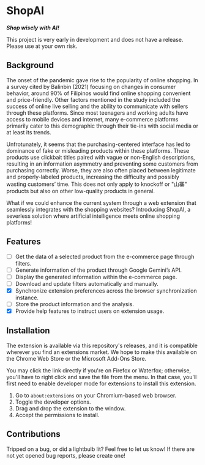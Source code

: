 # ShopAI
**_Shop wisely with AI!_**

This project is very early in development and does not have a release. Please use at your own risk.

## Background
The onset of the pandemic gave rise to the popularity of online shopping. In a survey cited by Balinbin (2021) focusing on changes in consumer behavior, around 90% of Filipinos would find online shopping convenient and price-friendly. Other factors mentioned in the study included the success of online live selling and the ability to communicate with sellers through these platforms. Since most teenagers and working adults have access to mobile devices and internet, many e-commerce platforms primarily cater to this demographic through their tie-ins with social media or at least its trends.  

Unfrotunately, it seems that the purchasing-centered interface has led to dominance of fake or misleading products within these platforms. These products use clickbait titles paired with vague or non-English descriptions, resulting in an information asymmetry and preventing some customers from purchasing correctly. Worse, they are also often placed between legitimate and properly-labeled products, increasing the difficulty and possibly wasting customers’ time. This does not only apply to knockoff or "山寨" products but also on other low-quality products in general.

What if we could enhance the current system through a web extension that seamlessly integrates with the shopping websites? Introducing ShopAI, a severless solution where artificial intelligence meets online shopping platforms! 

## Features
- [ ] Get the data of a selected product from the e-commerce page through filters.
- [ ] Generate information of the product through Google Gemini’s API.
- [ ] Display the generated information within the e-commerce page.
- [ ] Download and update filters automatically and manually.
- [X] Synchronize extension preferences across the browser synchronization instance.
- [ ] Store the product information and the analysis.
- [X] Provide help features to instruct users on extension usage.

## Installation
The extension is available via this repository's releases, and it is compatible wherever you find an extensions market. We hope to make this available on the Chrome Web Store or the Microsoft Add-Ons Store.

You may click the link directly if you're on Firefox or Waterfox; otherwise, you'll have to right click and save the file from the menu. In that case, you'll first need to enable developer mode for extensions to install this extension.
1. Go to `about:extensions` on your Chromium-based web browser.
2. Toggle the developer options.
3. Drag and drop the extension to the window.
4. Accept the permissions to install.

## Contributions
Tripped on a bug, or did a lightbulb lit? Feel free to let us know! If there are not yet opened bug reports, please create one!

